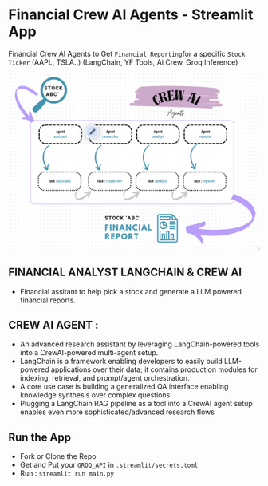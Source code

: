 # Financial Crew AI Agents - Streamlit App
Financial Crew AI Agents to Get `Financial Reporting`for a specific `Stock Ticker` (AAPL, TSLA..) (LangChain, YF Tools, Ai Crew, Groq Inference)

![CrewAi App WorkFlow](workflow.png)

## FINANCIAL ANALYST LANGCHAIN & CREW AI
- Financial assitant to help pick a stock and generate a LLM powered financial reports.

## CREW AI AGENT :
- An advanced research assistant by leveraging LangChain-powered tools into a CrewAI-powered multi-agent setup.
- LangChain is a framework enabling developers to easily build LLM-powered applications over their data; it contains production modules for indexing, retrieval, and prompt/agent orchestration.
- A core use case is building a generalized QA interface enabling knowledge synthesis over complex questions.
- Plugging a LangChain RAG pipeline as a tool into a CrewAI agent setup enables even more sophisticated/advanced research flows

## Run the App
- Fork or Clone the Repo
- Get and Put your `GROQ_API` in `.streamlit/secrets.toml`
- Run : `streamlit run main.py`
